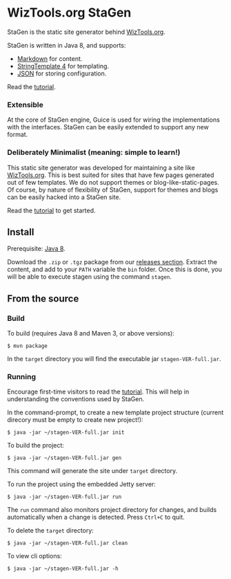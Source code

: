 # WizTools.org StaGen

StaGen is the static site generator behind [WizTools.org](http://www.wiztools.org/).

StaGen is written in Java 8, and supports:

* [Markdown](https://daringfireball.net/projects/markdown/) for content.
* [StringTemplate 4](http://www.stringtemplate.org/) for templating.
* [JSON](http://www.json.org/) for storing configuration.

Read the [tutorial](https://github.com/wiztools/stagen/wiki/Tutorial).

### Extensible

At the core of StaGen engine, Guice is used for wiring the implementations with the interfaces. StaGen can be easily extended to support any new format.

### Deliberately Minimalist (meaning: simple to learn!)

This static site generator was developed for maintaining a site like [WizTools.org](http://www.wiztools.org/). This is best suited for sites that have few pages generated out of few templates. We do not support themes or blog-like-static-pages. Of course, by nature of flexibility of StaGen, support for themes and blogs can be easily hacked into a StaGen site.

Read the [tutorial](https://github.com/wiztools/stagen/wiki/Tutorial) to get started.

## Install

Prerequisite: [Java 8](http://www.oracle.com/technetwork/java/javase/downloads/index.html).

Download the `.zip` or `.tgz` package from our [releases section](https://github.com/wiztools/stagen/releases). Extract the content, and add to your `PATH` variable the `bin` folder. Once this is done, you will be able to execute stagen using the command `stagen`.

## From the source

### Build

To build (requires Java 8 and Maven 3, or above versions):

    $ mvn package

In the `target` directory you will find the executable jar `stagen-VER-full.jar`.

### Running

Encourage first-time visitors to read the [tutorial](https://github.com/wiztools/stagen/wiki/Tutorial). This will help in understanding the conventions used by StaGen.

In the command-prompt, to create a new template project structure (current direcory must be empty to create new project!):

    $ java -jar ~/stagen-VER-full.jar init

To build the project:

    $ java -jar ~/stagen-VER-full.jar gen

This command will generate the site under `target` directory.

To run the project using the embedded Jetty server:

	$ java -jar ~/stagen-VER-full.jar run

The `run` command also monitors project directory for changes, and builds automatically when a change is detected. Press `Ctrl+C` to quit.

To delete the `target` directory:

    $ java -jar ~/stagen-VER-full.jar clean

To view cli options:

    $ java -jar ~/stagen-VER-full.jar -h
